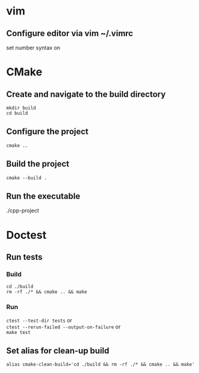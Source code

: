 # vim
## Configure editor via vim ~/.vimrc
set number
syntax on

# CMake
## Create and navigate to the build directory
`mkdir build`<br>
`cd build`<br>

## Configure the project
`cmake ..`<br>

## Build the project
`cmake --build .`<br>

## Run the executable
./cpp-project

# Doctest
## Run tests
### Build 
`cd ./build`<br>
`rm -rf ./* && cmake .. && make`<br>
### Run
`ctest --test-dir tests` or<br>
`ctest --rerun-failed --output-on-failure` or<br>
`make test`

## Set alias for clean-up build
`alias cmake-clean-build='cd ./build && rm -rf ./* && cmake .. && make'`

